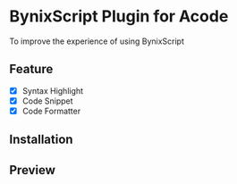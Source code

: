 # BynixScript Plugin for Acode
To improve the experience of using BynixScript
## Feature
- [x] Syntax Highlight
- [x] Code Snippet
- [x] Code Formatter
## Installation

## Preview
